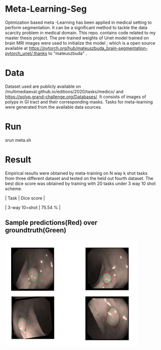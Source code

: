# Meta-Learning-Seg
Optmization based meta -Learning has been applied in medical setting to perform segmentation. It can be a significant method to tackle the data scarcity problem in medical domain. This repo. contains code  related to my master thesis project. The pre-trained weights of Unet model trained on brain MRI images were used to initialize the model ; which is a open source available at https://pytorch.org/hub/mateuszbuda_brain-segmentation-pytorch_unet/,thanks to "mateuszbuda" .

# Data

Dataset used are publicly available  on /multimediaeval.github.io/editions/2020/tasks/medico/ and https://polyp.grand-challenge.org/Databases/.  It consists of images of polyps in GI tract and their corresponding masks. Tasks for meta-learning were generated from the available data sources.

# Run
srun meta.sh

# Result
Empirical results were obtained by meta-training on N way k shot tasks from three different dataset and tested on the held out fourth dataset. The best dice score was obtained by training with 20 tasks under 3 way 10 shot  scheme.

 |        Task            |  Dice score |
 
 | 3-way  10=shot  |   75.54 %   |

 ## Sample predictions(Red) over groundtruth(Green)

 ![Green- GT, Red- Pred](./imgs/pred.png)
